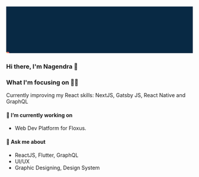 
![alt-text](https://github.com/totorodev0032/totorodev0032/blob/master/insert.gif)


### Hi there, I'm Nagendra 👋


### What I'm focusing on 👨‍💻

Currently improving my React skills: NextJS, Gatsby JS, React Native and GraphQL<br />



#### 🔭 I’m currently working on

* Web Dev Platform for Floxus.


#### 💬 Ask me about

* ReactJS, Flutter, GraphQL
* UI/UX
* Graphic Designing, Design System

